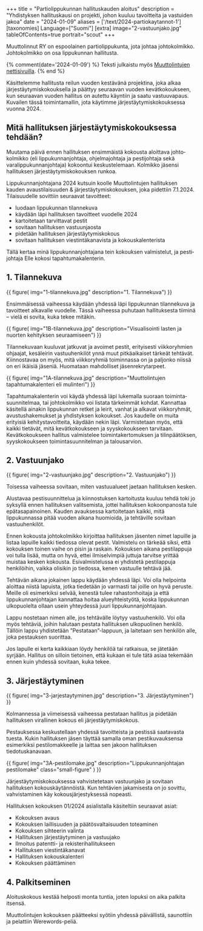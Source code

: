 +++
title = "Partiolippukunnan hallituskauden aloitus"
description = "Yhdistyksen hallituskausi on projekti, johon kuuluu tavoitteita ja vastuiden jakoa"
date = "2024-01-09"
aliases = ['/text/2024-partiokaytannot-1']
[taxonomies]
Language=["Suomi"]
[extra]
image="2-vastuunjako.jpg"
tableOfContents=true
portrait="scout"
+++

Muuttolinnut RY on espoolainen partio&shy;lippukunta, jota johtaa johto&shy;kolmikko. Johto&shy;kolmikko on osa lippukunnan hallitusta.

{% comment(date='2024-01-09') %}
Teksti julkaistu myös [Muuttolintujen nettisivuilla](https://muuttolinnut.fi/hallituskauden-aloitus/).
{% end %}


Käsittelemme hallitusta reilun vuoden kestävänä projektina, joka alkaa järjestäytymis­kokouksella ja päättyy seuraavan vuoden kevät­kokoukseen, kun seuraavan vuoden hallitus on autettu käyntiin ja saatu vastuu­vapaus. Kuvailen tässä toimintamallin, jota käytimme järjestäytymiskokouksessa vuonna 2024.

## Mitä hallituksen järjestäytymiskokouksessa tehdään?

Muutama päivä ennen hallituksen ensimmäistä kokousta aloittava johto­kolmikko (eli lippukunnan­johtaja, ohjelma­johtaja ja pesti­johtaja sekä varalippu­kunnan­johtaja) kokoontui keskustelemaan. Kolmikko jäsensi hallituksen järjestäytymiskokouksen runkoa.

Lippukunnanjohtajana 2024 kutsuin koolle Muuttolintujen hallituksen kauden avaustilaisuuden & järjestäytymiskokouksen, joka pidettiin 7.1.2024. Tilaisuudelle sovittiin seuraavat tavoitteet:

- luodaan lippukunnan tilannekuva
- käydään läpi hallituksen tavoitteet vuodelle 2024
- kartoitetaan tarvittavat pestit
- sovitaan hallituksen vastuunjaosta
- pidetään hallituksen järjestäytymiskokous
- sovitaan hallituksen viestintäkanavista ja kokouskalenterista

Tällä kertaa minä lippukunnan­johtajana tein kokouksen valmis­telut, ja pesti­johtaja Elle kokosi tapahtuma­kalenterin.

## 1. Tilannekuva

{{
    figure(
        img="1-tilannekuva.jpg"
        description="1. Tilannekuva")
}}

Ensimmäisessä vaiheessa käydään yhdessä läpi lippukunnan tilannekuva ja tavoitteet alkavalle vuodelle. Tässä vaiheessa puhutaan hallituksesta tiiminä – vielä ei sovita, kuka tekee mitäkin.


{{
    figure(
        img="1B-tilannekuva.jpg"
        description="Visualisointi lasten ja nuorten kehityksen seuraamiseen")
}}

Tilannekuvaan kuuluvat jatkuvat ja avoimet pestit, erityisesti viikkoryhmien ohjaajat, kesäleirin vastuuhenkilöt ynnä muut pitkäaikaiset tärkeät tehtävät. Kiinnostavaa on myös, mitä viikkoryhmiä toiminnassa on ja paljonko niissä on eri ikäisiä jäseniä. Huomataan mahdolliset jäsenrekrytarpeet.


{{
    figure(
        img="1A-tilannekuva.jpg"
        description="Muuttolintujen tapahtumakalenteri eli mulinteri")
}}

Tapahtumakalenterin voi käydä yhdessä läpi lukemalla suoraan toiminta­suunnitelmaa, tai johtokolmikko voi listata tärkeimmät kohdat. Kannattaa käsitellä ainakin lippukunnan retket ja leirit, vanhat ja alkavat viikkoryhmät, avustushakemukset ja yhdistyksen kokoukset. Jos kaudelle on muita erityisiä kehitystavoitteita, käydään nekin läpi. Varmistetaan myös, että kaikki tietävät, mitä kevätkokoukseen ja syyskokoukseen tarvitaan. Kevätkokoukseen hallitus valmistelee toiminta&shy;kertomuksen ja tilinpäätöksen, syyskokoukseen toiminta&shy;suunnitelman ja talousarvion.


## 2. Vastuunjako

{{
    figure(
        img="2-vastuunjako.jpg"
        description="2. Vastuunjako")
}}

Toisessa vaiheessa sovitaan, miten vastuualueet jaetaan hallituksen kesken.

Alustavaa pestisuunnittelua ja kiinnostuksen kartoitusta kuuluu tehdä toki jo syksyllä ennen hallituksen valitsemista, jottei hallituksen kokoonpanosta tule epätasapainoinen. Kauden avauksessa kartoitetaan kaikki, mitä lippukunnassa pitää vuoden aikana huomioida, ja tehtäville sovitaan vastuuhenkilöt.

Ennen kokousta johtokolmikko kirjoittaa hallituksen jäsenten nimet lapuille ja listaa lapuille kaikki tiedossa olevat pestit. Valmistelu on tärkeää siksi, että kokouksen toinen vaihe on pisin ja raskain. Kokouksen aikana pestilappuja voi tulla lisää, mutta on hyvä, ettei ilmiselvimpiä juttuja tarvitse yrittää muistaa kesken kokousta. Esivalmistelussa ei yhdistetä pestilappuja henkilöihin, vaikka olisikin jo tiedossa, kenen vastuulle tehtävä jää.

Tehtävän aikana jokainen lappu käydään yhdessä läpi. Voi olla helpointa aloittaa niistä lapuista, jotka tiedetään jo varmasti tai joille on hyvä peruste. Meille oli esimerkiksi selvää, kenestä tulee rahastonhoitaja ja että lippukunnanjohtajan kannattaa hoitaa alueyhteistyötä, koska lippukunnan ulkopuolelta ollaan usein yhteydessä juuri lippukunnanjohtajaan.

Lappu nostetaan nimen alle, jos tehtävälle löytyy vastuuhenkilö. Voi olla myös tehtäviä, joihin halutaan pestata hallituksen ulkopuolinen henkilö. Tällöin lappu yhdistetään ”Pestataan”-lappuun, ja laitetaan sen henkilön alle, joka pestauksen suorittaa.

Jos lapulle ei kerta kaikkiaan löydy henkilöä tai ratkaisua, se jätetään syrjään. Hallitus on silloin tietoinen, että kukaan ei tule tätä asiaa tekemään ennen kuin yhdessä sovitaan, kuka tekee.

## 3. Järjestäytyminen

{{
    figure(
        img="3-jarjestaytyminen.jpg"
        description="3. Järjestäytyminen")
}}

Kolmannessa ja viimeisessä vaiheessa pestataan hallitus ja pidetään hallituksen virallinen kokous eli järjestäytymiskokous. 

Pestauksessa keskustellaan yhdessä tavoitteista ja pestissä saatavasta tuesta. Kukin hallituksen jäsen täyttää samalla oman pestikuvauksensa esimerkiksi pestilomakkeelle ja laittaa sen jakoon hallituksen tiedotuskanavaan.


{{
    figure(
        img="3A-pestilomake.jpg"
        description="Lippukunnanjohtajan pestilomake"
        class="small-figure"
    )
}}

Järjestäytymiskokouksessa vahvistetetaan vastuunjako ja sovitaan hallituksen kokouskäytännöistä. Kun tehtävien jakamisesta on jo sovittu, vahvistaminen käy kokousjärjestyksessä nopeasti.

Hallituksen kokouksen 01/2024 asialistalla käsiteltiin seuraavat asiat:

- Kokouksen avaus
- Kokouksen laillisuuden ja päätösvaltaisuuden toteaminen
- Kokouksen sihteerin valinta
- Hallituksen järjestäytyminen ja vastuujako
- Ilmoitus patentti- ja rekisterihallitukseen
- Hallituksen viestintäkanavat
- Hallituksen kokouskalenteri
- Kokouksen päättäminen

## 4. Palkitseminen

Aloituskokous kestää helposti monta tuntia, joten lopuksi on aika palkita itsensä.

Muuttolintujen kokouksen päätteeksi syötiin yhdessä päivällistä, saunottiin ja pelattiin Werewords-peliä.